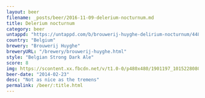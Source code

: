 ```yaml
---
layout: beer
filename: _posts/beer/2016-11-09-delerium-nocturnum.md
title: Delerium nocturnum
category: beer
untappd: "https://untappd.com/b/brouwerij-huyghe-delirium-nocturnum/4486"
country: "Belgium"
brewery: "Brouwerij Huyghe"
breweryURL: "/brewery/brouwerij-huyghe.html"
style: "Belgian Strong Dark Ale"
score: 8
img: https://scontent.xx.fbcdn.net/v/t1.0-0/p480x480/1901197_10152280800558745_1902963784_n.jpg?_nc_cat=106&_nc_ht=scontent.xx&oh=7ad0e22e9909075cf766ea3b32cb1c9d&oe=5C7A9CB5
beer-date: "2014-02-23"
desc: "Not as nice as the tremens"
permalink: /beer/:title.html
---
```

